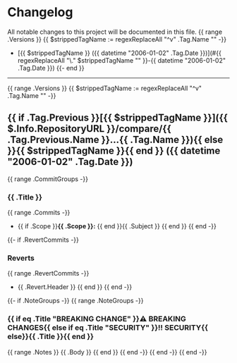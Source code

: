 # Changelog

All notable changes to this project will be documented in this file.
{{ range .Versions }}
{{ $strippedTagName := regexReplaceAll "^v" .Tag.Name "" -}}
- [{{ $strippedTagName }} ({{ datetime "2006-01-02" .Tag.Date }})](#{{ regexReplaceAll "\\." $strippedTagName "" }}-{{ datetime "2006-01-02" .Tag.Date }})
{{- end }}

---
{{ range .Versions }}
{{ $strippedTagName := regexReplaceAll "^v" .Tag.Name "" -}}
<a name="{{ $strippedTagName }}"></a>
## {{ if .Tag.Previous }}[{{ $strippedTagName }}]({{ $.Info.RepositoryURL }}/compare/{{ .Tag.Previous.Name }}...{{ .Tag.Name }}){{ else }}{{ $strippedTagName }}{{ end }} ({{ datetime "2006-01-02" .Tag.Date }})

{{ range .CommitGroups -}}
### {{ .Title }}

{{ range .Commits -}}
* {{ if .Scope }}**{{ .Scope }}:** {{ end }}{{ .Subject }}
{{ end }}
{{ end -}}

{{- if .RevertCommits -}}
### Reverts

{{ range .RevertCommits -}}
* {{ .Revert.Header }}
{{ end }}
{{ end -}}

{{- if .NoteGroups -}}
{{ range .NoteGroups -}}
### {{ if eq .Title "BREAKING CHANGE" }}⚠ BREAKING CHANGES{{ else if eq .Title "SECURITY" }}‼️ SECURITY{{ else}}{{ .Title }}{{ end }}

{{ range .Notes }}
{{ .Body }}
{{ end }}
{{ end -}}
{{ end -}}
{{ end -}}
